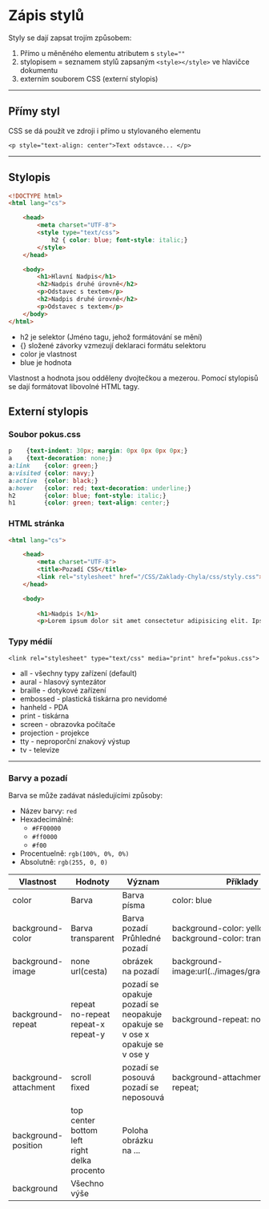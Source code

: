# Zápis stylů

Styly se dají zapsat trojím způsobem:

1. Přímo u měněného elementu atributem s `style=""`
2. stylopisem = seznamem stylů zapsaným `<style></style>` ve hlavičce dokumentu
3. externím souborem CSS (externí stylopis)

---

## Přímy styl

CSS se dá použít ve zdroji i přímo u stylovaného elementu

`<p style="text-align: center">Text odstavce... </p>`

---

## Stylopis

```html
<!DOCTYPE html>
<html lang="cs">

    <head>
        <meta charset="UTF-8">
        <style type="text/css">
            h2 { color: blue; font-style: italic;}
        </style>
    </head>

    <body>
        <h1>Hlavní Nadpis</h1>
        <h2>Nadpis druhé úrovně</h2>
        <p>Odstavec s textem</p>
        <h2>Nadpis druhé úrovně</h2>
        <p>Odstavec s textem</p>
    </body>
</html>
```

* h2  je selektor (Jméno tagu, jehož formátování se mění)
* {} složené závorky vzmezují deklaraci formátu selektoru
* color je vlastnost
* blue je hodnota

Vlastnost a hodnota jsou odděleny dvojtečkou a mezerou. Pomocí stylopisů se dají formátovat libovolné HTML tagy.

## Externí stylopis

### Soubor pokus.css

```css
p    {text-indent: 30px; margin: 0px 0px 0px 0px;}
a    {text-decoration: none;}
a:link    {color: green;}
a:visited {color: navy;}
a:active  {color: black;}
a:hover   {color: red; text-decoration: underline;}
h2        {color: blue; font-style: italic;}
h1        {color: green; text-align: center;}
```

### HTML stránka

```html
<html lang="cs">

    <head>
        <meta charset="UTF-8">
        <title>Pozadí CSS</title>
        <link rel="stylesheet" href="/CSS/Zaklady-Chyla/css/styly.css">
    </head>

    <body>
  
        <h1>Nadpis 1</h1>
        <p>Lorem ipsum dolor sit amet consectetur adipisicing elit. Ipsum iusto provident reprehenderit libero maxime veritatis aliquid, modi corrupti hic et neque eos id quae fugit dolorum eligendi, voluptatum atque mollitia?</p>
```

### Typy médií

`<link rel="stylesheet" type="text/css" media="print" href="pokus.css">`

* all - všechny typy zařízení (default)
* aural - hlasový syntezátor
* braille - dotykové zařízení
* embossed - plastická tiskárna pro nevidomé
* hanheld - PDA
* print - tiskárna
* screen - obrazovka počítače
* projection - projekce
* tty - neproporční znakový výstup
* tv - televize

---

### Barvy a pozadí

Barva se může zadávat následujícími způsoby:

* Název barvy: `red`
* Hexadecimálně:
  * `#FF00000`
  * `#ff0000`
  * `#f00`
* Procentuelně: `rgb(100%, 0%, 0%)`
* Absolutně: `rgb(255, 0, 0)`

| Vlastnost             | Hodnoty                                                                   | Význam                                                                                      | Příklady                                                  |
| --------------------- | ------------------------------------------------------------------------- | -------------------------------------------------------------------------------------------- | ----------------------------------------------------------- |
| color                 | Barva                                                                     | Barva písma                                                                                 | color: blue                                                 |
| background-color      | Barva<br />transparent                                                    | Barva pozadí<br />Průhledné pozadí                                                       | background-color: yellow<br />background-color: transparent |
| background-image      | none<br />url(cesta)                                                      | obrázek na pozadí                                                                          | background-image:url(../images/gradient_bg.png)             |
| background-repeat     | repeat<br />no-repeat<br />repeat-x<br />repeat-y                         | pozadí se opakuje<br />pozadí se neopakuje<br />opakuje se v ose x<br />opakuje se v ose y | background-repeat: no-repeat;                               |
| background-attachment | scroll<br />fixed                                                         | pozadí se posouvá<br />pozadí se neposouvá                                               | background-attachment: fixed;: no-repeat;                   |
| background-position   | top<br />center<br />bottom<br />left<br />right<br />delka<br />procento | Poloha obrázku na ...                                                                       |                                                             |
| background            | Všechno výše                                                           |                                                                                              |                                                             |
